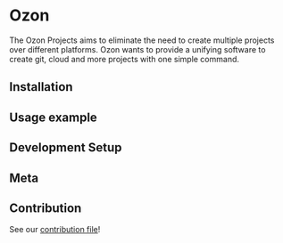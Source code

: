 # Ozon

The Ozon Projects aims to eliminate the need to create multiple projects over different platforms. Ozon wants to provide a unifying software to create git, cloud and more projects with one simple command. 

## Installation

## Usage example

## Development Setup

## Meta

## Contribution

See our [contribution file](https://github.com/Ozon-Project/community/blob/master/contribution.md)!
